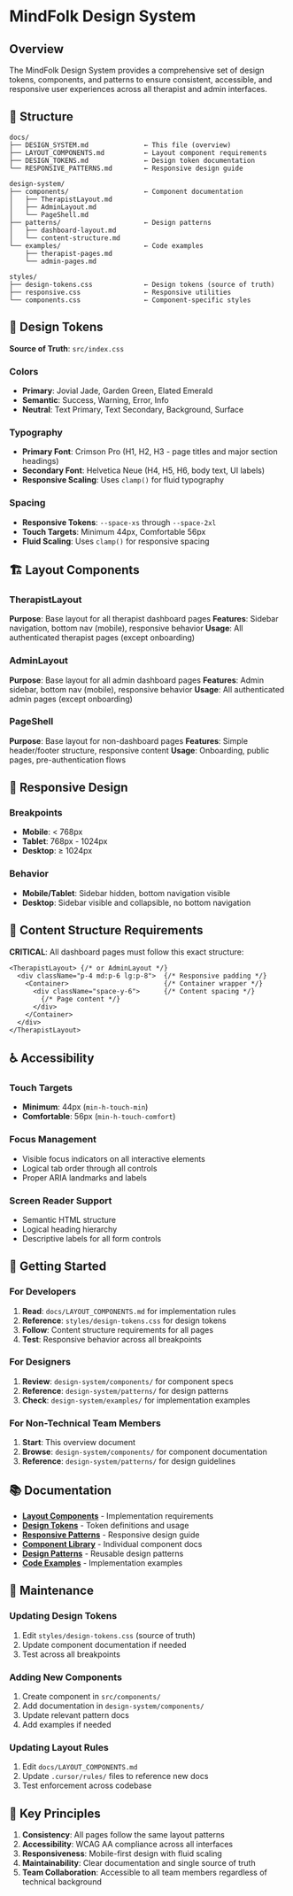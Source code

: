 # MindFolk Design System

## Overview

The MindFolk Design System provides a comprehensive set of design tokens, components, and patterns to ensure consistent, accessible, and responsive user experiences across all therapist and admin interfaces.

## 📁 Structure

```
docs/
├── DESIGN_SYSTEM.md              ← This file (overview)
├── LAYOUT_COMPONENTS.md          ← Layout component requirements
├── DESIGN_TOKENS.md              ← Design token documentation
└── RESPONSIVE_PATTERNS.md        ← Responsive design guide

design-system/
├── components/                   ← Component documentation
│   ├── TherapistLayout.md
│   ├── AdminLayout.md
│   └── PageShell.md
├── patterns/                     ← Design patterns
│   ├── dashboard-layout.md
│   └── content-structure.md
└── examples/                     ← Code examples
    ├── therapist-pages.md
    └── admin-pages.md

styles/
├── design-tokens.css             ← Design tokens (source of truth)
├── responsive.css                ← Responsive utilities
└── components.css                ← Component-specific styles
```

## 🎨 Design Tokens

**Source of Truth**: `src/index.css`

### Colors
- **Primary**: Jovial Jade, Garden Green, Elated Emerald
- **Semantic**: Success, Warning, Error, Info
- **Neutral**: Text Primary, Text Secondary, Background, Surface

### Typography
- **Primary Font**: Crimson Pro (H1, H2, H3 - page titles and major section headings)
- **Secondary Font**: Helvetica Neue (H4, H5, H6, body text, UI labels)
- **Responsive Scaling**: Uses `clamp()` for fluid typography

### Spacing
- **Responsive Tokens**: `--space-xs` through `--space-2xl`
- **Touch Targets**: Minimum 44px, Comfortable 56px
- **Fluid Scaling**: Uses `clamp()` for responsive spacing

## 🏗️ Layout Components

### TherapistLayout
**Purpose**: Base layout for all therapist dashboard pages
**Features**: Sidebar navigation, bottom nav (mobile), responsive behavior
**Usage**: All authenticated therapist pages (except onboarding)

### AdminLayout  
**Purpose**: Base layout for all admin dashboard pages
**Features**: Admin sidebar, bottom nav (mobile), responsive behavior
**Usage**: All authenticated admin pages (except onboarding)

### PageShell
**Purpose**: Base layout for non-dashboard pages
**Features**: Simple header/footer structure, responsive content
**Usage**: Onboarding, public pages, pre-authentication flows

## 📱 Responsive Design

### Breakpoints
- **Mobile**: < 768px
- **Tablet**: 768px - 1024px  
- **Desktop**: ≥ 1024px

### Behavior
- **Mobile/Tablet**: Sidebar hidden, bottom navigation visible
- **Desktop**: Sidebar visible and collapsible, no bottom navigation

## 🎯 Content Structure Requirements

**CRITICAL**: All dashboard pages must follow this exact structure:

```tsx
<TherapistLayout> {/* or AdminLayout */}
  <div className="p-4 md:p-6 lg:p-8">  {/* Responsive padding */}
    <Container>                        {/* Container wrapper */}
      <div className="space-y-6">      {/* Content spacing */}
        {/* Page content */}
      </div>
    </Container>
  </div>
</TherapistLayout>
```

## ♿ Accessibility

### Touch Targets
- **Minimum**: 44px (`min-h-touch-min`)
- **Comfortable**: 56px (`min-h-touch-comfort`)

### Focus Management
- Visible focus indicators on all interactive elements
- Logical tab order through all controls
- Proper ARIA landmarks and labels

### Screen Reader Support
- Semantic HTML structure
- Logical heading hierarchy
- Descriptive labels for all form controls

## 🚀 Getting Started

### For Developers
1. **Read**: `docs/LAYOUT_COMPONENTS.md` for implementation rules
2. **Reference**: `styles/design-tokens.css` for design tokens
3. **Follow**: Content structure requirements for all pages
4. **Test**: Responsive behavior across all breakpoints

### For Designers
1. **Review**: `design-system/components/` for component specs
2. **Reference**: `design-system/patterns/` for design patterns
3. **Check**: `design-system/examples/` for implementation examples

### For Non-Technical Team Members
1. **Start**: This overview document
2. **Browse**: `design-system/components/` for component documentation
3. **Reference**: `design-system/patterns/` for design guidelines

## 📚 Documentation

- **[Layout Components](LAYOUT_COMPONENTS.md)** - Implementation requirements
- **[Design Tokens](DESIGN_TOKENS.md)** - Token definitions and usage
- **[Responsive Patterns](RESPONSIVE_PATTERNS.md)** - Responsive design guide
- **[Component Library](design-system/components/)** - Individual component docs
- **[Design Patterns](design-system/patterns/)** - Reusable design patterns
- **[Code Examples](design-system/examples/)** - Implementation examples

## 🔧 Maintenance

### Updating Design Tokens
1. Edit `styles/design-tokens.css` (source of truth)
2. Update component documentation if needed
3. Test across all breakpoints

### Adding New Components
1. Create component in `src/components/`
2. Add documentation in `design-system/components/`
3. Update relevant pattern docs
4. Add examples if needed

### Updating Layout Rules
1. Edit `docs/LAYOUT_COMPONENTS.md`
2. Update `.cursor/rules/` files to reference new docs
3. Test enforcement across codebase

## 🎯 Key Principles

1. **Consistency**: All pages follow the same layout patterns
2. **Accessibility**: WCAG AA compliance across all interfaces
3. **Responsiveness**: Mobile-first design with fluid scaling
4. **Maintainability**: Clear documentation and single source of truth
5. **Team Collaboration**: Accessible to all team members regardless of technical background

